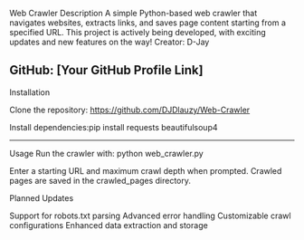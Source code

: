Web Crawler
Description
A simple Python-based web crawler that navigates websites, extracts links, and saves page content starting from a specified URL. This project is actively being developed, with exciting updates and new features on the way!
Creator: D-Jay  

GitHub: [Your GitHub Profile Link] 
---------------------------------------------------------------------
Installation

Clone the repository: https://github.com/DJDlauzy/Web-Crawler


Install dependencies:pip install requests beautifulsoup4

----------------------------------------------------------------------

Usage
Run the crawler with:
python web_crawler.py


Enter a starting URL and maximum crawl depth when prompted.
Crawled pages are saved in the crawled_pages directory.

Planned Updates

Support for robots.txt parsing
Advanced error handling
Customizable crawl configurations
Enhanced data extraction and storage



